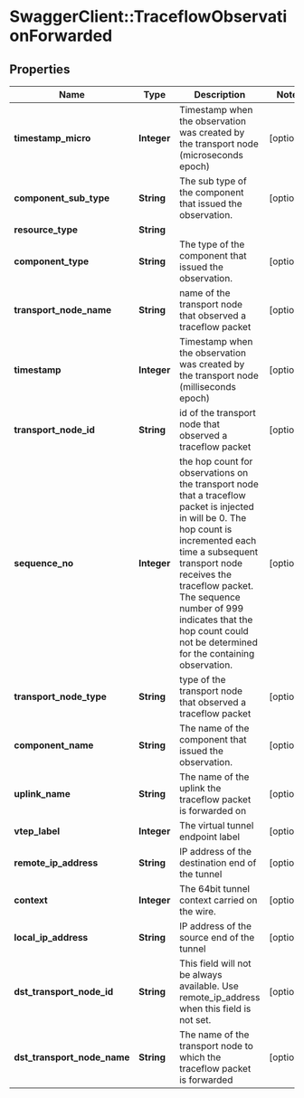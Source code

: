 # SwaggerClient::TraceflowObservationForwarded

## Properties
Name | Type | Description | Notes
------------ | ------------- | ------------- | -------------
**timestamp_micro** | **Integer** | Timestamp when the observation was created by the transport node (microseconds epoch) | [optional] 
**component_sub_type** | **String** | The sub type of the component that issued the observation. | [optional] 
**resource_type** | **String** |  | 
**component_type** | **String** | The type of the component that issued the observation. | [optional] 
**transport_node_name** | **String** | name of the transport node that observed a traceflow packet | [optional] 
**timestamp** | **Integer** | Timestamp when the observation was created by the transport node (milliseconds epoch) | [optional] 
**transport_node_id** | **String** | id of the transport node that observed a traceflow packet | [optional] 
**sequence_no** | **Integer** | the hop count for observations on the transport node that a traceflow packet is injected in will be 0. The hop count is incremented each time a subsequent transport node receives the traceflow packet. The sequence number of 999 indicates that the hop count could not be determined for the containing observation. | [optional] 
**transport_node_type** | **String** | type of the transport node that observed a traceflow packet | [optional] 
**component_name** | **String** | The name of the component that issued the observation. | [optional] 
**uplink_name** | **String** | The name of the uplink the traceflow packet is forwarded on | [optional] 
**vtep_label** | **Integer** | The virtual tunnel endpoint label | [optional] 
**remote_ip_address** | **String** | IP address of the destination end of the tunnel | [optional] 
**context** | **Integer** | The 64bit tunnel context carried on the wire. | [optional] 
**local_ip_address** | **String** | IP address of the source end of the tunnel | [optional] 
**dst_transport_node_id** | **String** | This field will not be always available. Use remote_ip_address when this field is not set. | [optional] 
**dst_transport_node_name** | **String** | The name of the transport node to which the traceflow packet is forwarded | [optional] 


